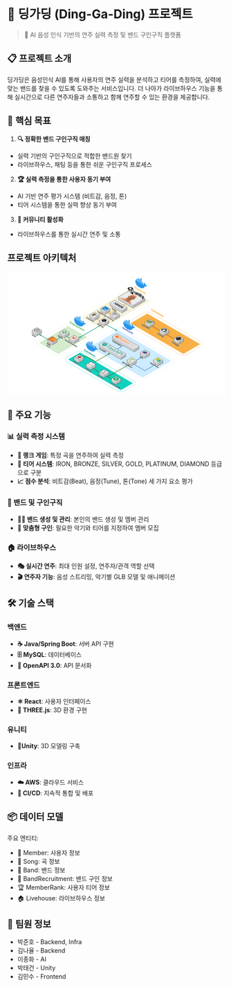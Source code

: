 # 🎸 딩가딩 (Ding-Ga-Ding) 프로젝트

> 🎵 AI 음성 인식 기반의 연주 실력 측정 및 밴드 구인구직 플랫폼

## 📋 프로젝트 소개

딩가딩은 음성인식 AI를 통해 사용자의 연주 실력을 분석하고 티어를 측정하여, 실력에 맞는 밴드를 찾을 수 있도록 도와주는 서비스입니다. 더 나아가 라이브하우스 기능을 통해 실시간으로 다른 연주자들과 소통하고 함께 연주할 수 있는 환경을 제공합니다.

## 🎯 핵심 목표

1. **🔍 정확한 밴드 구인구직 매칭**
- 실력 기반의 구인구직으로 적합한 밴드원 찾기
- 라이브하우스, 채팅 등을 통한 쉬운 구인구직 프로세스

2. **🏆 실력 측정을 통한 사용자 동기 부여**
- AI 기반 연주 평가 시스템 (비트감, 음정, 톤)
- 티어 시스템을 통한 실력 향상 동기 부여

3. **🤝 커뮤니티 활성화**
- 라이브하우스를 통한 실시간 연주 및 소통

## 프로젝트 아키텍처
![프로젝트 아키텍처](./exec/Architecture.png)


## 🚀 주요 기능

### 📊 실력 측정 시스템

- **💯 랭크 게임**: 특정 곡을 연주하여 실력 측정
- **🏅 티어 시스템**: IRON, BRONZE, SILVER, GOLD, PLATINUM, DIAMOND 등급으로 구분
- **📈 점수 분석**: 비트감(Beat), 음정(Tune), 톤(Tone) 세 가지 요소 평가

### 👥 밴드 및 구인구직

- **👨‍🎤 밴드 생성 및 관리**: 본인의 밴드 생성 및 멤버 관리
- **🔎 맞춤형 구인**: 필요한 악기와 티어를 지정하여 멤버 모집

### 🏠 라이브하우스

- **🎭 실시간 연주**: 최대 인원 설정, 연주자/관객 역할 선택
- **🎬 연주자 기능**: 음성 스트리밍, 악기별 GLB 모델 및 애니메이션

## 🛠️ 기술 스택

### 백엔드
- **☕ Java/Spring Boot**: 서버 API 구현
- **🗄️ MySQL**: 데이터베이스
- **📝 OpenAPI 3.0**: API 문서화

### 프론트엔드
- **⚛️ React**: 사용자 인터페이스
- **🎨 THREE.js**: 3D 환경 구현

### 유니티
- **🎨Unity**: 3D 모델링 구축

### 인프라
- **☁️ AWS**: 클라우드 서비스
- **🔄 CI/CD**: 지속적 통합 및 배포

## 📦 데이터 모델

주요 엔티티:
- 👤 Member: 사용자 정보
- 🎵 Song: 곡 정보
- 🎸 Band: 밴드 정보
- 📢 BandRecruitment: 밴드 구인 정보
- 🏆 MemberRank: 사용자 티어 정보
- 🏠 Livehouse: 라이브하우스 정보

## 👥 팀원 정보

- 박준호 - Backend, Infra
- 김나율 - Backend
- 이종화 - AI
- 박태건 - Unity
- 김민수 - Frontend
